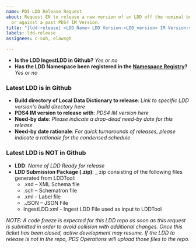 ```yaml
---
name: PDS LDD Release Request
about: Request EN to release a new version of an LDD off the nominal build schedule
  or against a past PDS4 IM Version.
title: "[ldd-release] <LDD Name> LDD Version:<LDD_version> IM Version:<IM_Version>"
labels: ldd-release
assignees: c-suh, elawsgh

---
```


* **Is the LDD IngestLDD in Github?** _Yes or no_
* **Has the LDD Namespace been registered in the [Namespace Registry](https://pds.nasa.gov/datastandards/schema/pds-namespace-registry.pdf)?** _Yes or no_

### Latest LDD is in Github
* **Build directory of Local Data Dictionary to release**: _Link to specific LDD version's build directory here_
* **PDS4 IM version to release with**: _PDS4 IM version here_
* **Need-by date**: _Please indicate a drop-dead need-by date for this release_
* **Need-by date rationale**: _For quick turnarounds of releases, please indicate a rationale for the condensed schedule_

### Latest LDD is NOT in Github
* **LDD**: _Name of LDD Ready for release_
* **LDD Submission Package (.zip)**: _ zip consisting of the following files generated from LDDTool:
    * .xsd – XML Schema file
    * .sch – Schematron file
    * .xml – Label file
    * .JSON – JSON File
    * IngestLDD.xml - Ingest LDD File used as input to LDDTool

_NOTE: A code freeze is expected for this LDD repo as soon as this request is submitted in order to avoid collision with additional changes. Once this ticket has been closed, active development may resume. If the LDD to release is not in the repo, PDS Operations will upload those files to the repo._
